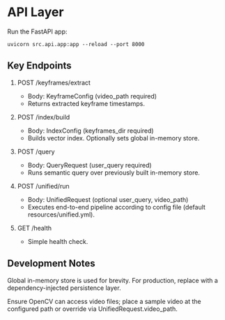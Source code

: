 API Layer
=========

Run the FastAPI app:

```
uvicorn src.api.app:app --reload --port 8000
```

Key Endpoints
-------------

1. POST /keyframes/extract
   - Body: KeyframeConfig (video_path required)
   - Returns extracted keyframe timestamps.

2. POST /index/build
   - Body: IndexConfig (keyframes_dir required)
   - Builds vector index. Optionally sets global in-memory store.

3. POST /query
   - Body: QueryRequest (user_query required)
   - Runs semantic query over previously built in-memory store.

4. POST /unified/run
   - Body: UnifiedRequest (optional user_query, video_path)
   - Executes end-to-end pipeline according to config file (default resources/unified.yml).

5. GET /health
   - Simple health check.

Development Notes
-----------------

Global in-memory store is used for brevity. For production, replace with a dependency-injected persistence layer.

Ensure OpenCV can access video files; place a sample video at the configured path or override via UnifiedRequest.video_path.
